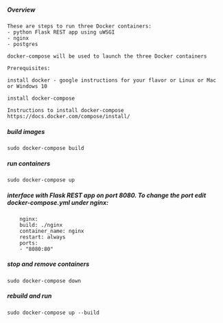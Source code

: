 ##### Overview
    These are steps to run three Docker containers:
    - python Flask REST app using uWSGI
    - nginx
    - postgres
    
    docker-compose will be used to launch the three Docker containers

    Prerequisites: 
    
    install docker - google instructions for your flavor or Linux or Mac or Windows 10
    
    install docker-compose

    Instructions to install docker-compose
    https://docs.docker.com/compose/install/
    

##### build images 
    sudo docker-compose build

##### run containers
    sudo docker-compose up

##### interface with Flask REST app on port 8080. To change the port edit docker-compose.yml under nginx:
        nginx:
        build: ./nginx
        container_name: nginx
        restart: always
        ports:
        - "8080:80"


##### stop and remove containers
    sudo docker-compose down

##### rebuild and run
    sudo docker-compose up --build

